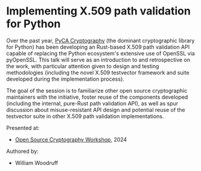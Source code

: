 Implementing X.509 path validation for Python
=============================================

Over the past year, [PyCA Cryptography](https://github.com/pyca/cryptography)
(the dominant cryptographic library for Python) has been developing an
Rust-based X.509 path validation API capable of replacing the Python
ecosystem's extensive use of OpenSSL via pyOpenSSL. This talk will serve as an
introduction to and retrospective on the work, with particular attention given
to design and testing methodologies (including the novel X.509 testvector
framework and suite developed during the implementation process).

The goal of the session is to familiarize other open source cryptographic
maintainers with the initiative, foster reuse of the components developed
(including the internal, pure-Rust path validation API), as well as spur
discussion about misuse-resistant API design and potential reuse of the
testvector suite in other X.509 path validation implementations.

Presented at:

* [Open Source Cryptography Workshop](https://opensourcecryptowork.shop/2024/), 2024

Authored by:

* William Woodruff
